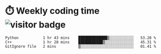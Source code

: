
# :stopwatch: Weekly coding time  ![visitor badge](https://visitor-badge.glitch.me/badge?page_id=cozgerest) 
<!--START_SECTION:waka-->
```text
Python           1 hr 43 mins    █████████████▒░░░░░░░░░░░   53.28 % 
C++              1 hr 28 mins    ███████████▒░░░░░░░░░░░░░   45.31 % 
GitIgnore file   2 mins          ▒░░░░░░░░░░░░░░░░░░░░░░░░   01.41 % 
```
<!--END_SECTION:waka-->


<!-- <p> <img src="https://github-readme-stats.vercel.app/api?username=cozgerest&show_icons=true&hide_border=false" />  </p> -->

